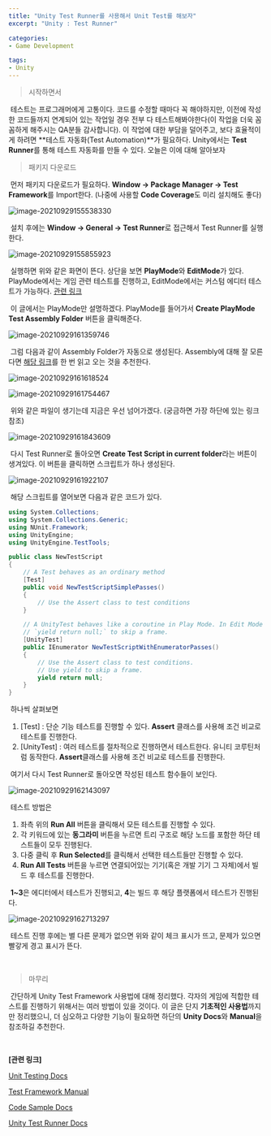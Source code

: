 ```yaml
---
title: "Unity Test Runner를 사용해서 Unit Test를 해보자"
excerpt: "Unity : Test Runner"

categories:
- Game Development

tags:
- Unity
---
```


> 시작하면서

​	테스트는 프로그래머에게 고통이다. 코드를 수정할 때마다 꼭 해야하지만, 이전에 작성한 코드들까지 연계되어 있는 작업일 경우 전부 다 테스트해봐야한다(이 작업을 더욱 꼼꼼하게 해주시는 QA분들 감사합니다). 이 작업에 대한 부담을 덜어주고, 보다 효율적이게 하려면 **테스트 자동화(Test Automation)**가 필요하다. Unity에서는 **Test Runner**를 통해 테스트 자동화를 만들 수 있다. 오늘은 이에 대해 알아보자



> 패키지 다운로드

​	먼저 패키지 다운로드가 필요하다. **Window -> Package Manager -> Test Framework**를 Import한다. (나중에 사용할 **Code Coverage**도 미리 설치해도 좋다)

![image-20210929155538330](../../../assets\images\Unity\Unity_TestRunner_01.png)

​	설치 후에는 **Window -> General -> Test Runner**로 접근해서 Test Runner를 실행한다.

![image-20210929155855923](../../../assets\images\Unity\Unity_TestRunner_02.png)

​	실행하면 위와 같은 화면이 뜬다. 상단을 보면 **PlayMode**와 **EditMode**가 있다. PlayMode에서는 게임 관련 테스트를 진행하고, EditMode에서는 커스텀 에디터 테스트가 가능하다. [관련 링크](https://docs.unity3d.com/Packages/com.unity.test-framework@1.1/manual/edit-mode-vs-play-mode-tests.html)

​	이 글에서는 PlayMode만 설명하겠다. PlayMode를 들어가서 **Create PlayMode Test Assembly Folder** 버튼을 클릭해준다.

![image-20210929161359746](../../../assets\images\Unity\Unity_TestRunner_03.png)

​	그럼 다음과 같이 Assembly Folder가 자동으로 생성된다. Assembly에 대해 잘 모른다면 [해당 링크](https://docs.unity3d.com/kr/2019.4/Manual/ScriptCompilationAssemblyDefinitionFiles.html)를 한 번 읽고 오는 것을 추천한다.

![image-20210929161618524](../../../assets\images\Unity\Unity_TestRunner_04.png)

![image-20210929161754467](../../../assets\images\Unity\Unity_TestRunner_05.png)

​	위와 같은 파일이 생기는데 지금은 우선 넘어가겠다. (궁금하면 가장 하단에 있는 링크 참조)

![image-20210929161843609](../../../assets\images\Unity\Unity_TestRunner_06.png)

​	다시 Test Runner로 돌아오면 **Create Test Script in current folder**라는 버튼이 생겨있다. 이 버튼을 클릭하면 스크립트가 하나 생성된다.

![image-20210929161922107](../../../assets\images\Unity\Unity_TestRunner_07.png)

​	해당 스크립트를 열어보면 다음과 같은 코드가 있다.

```c#
using System.Collections;
using System.Collections.Generic;
using NUnit.Framework;
using UnityEngine;
using UnityEngine.TestTools;

public class NewTestScript
{
    // A Test behaves as an ordinary method
    [Test]
    public void NewTestScriptSimplePasses()
    {
        // Use the Assert class to test conditions
    }

    // A UnityTest behaves like a coroutine in Play Mode. In Edit Mode you can use
    // `yield return null;` to skip a frame.
    [UnityTest]
    public IEnumerator NewTestScriptWithEnumeratorPasses()
    {
        // Use the Assert class to test conditions.
        // Use yield to skip a frame.
        yield return null;
    }
}

```

​	하나씩 살펴보면

1. [Test] : 단순 기능 테스트를 진행할 수 있다. **Assert** 클래스를 사용해 조건 비교로 테스트를 진행한다.
2. [UnityTest] : 여러 테스트를 절차적으로 진행하면서 테스트한다. 유니티 코루틴처럼 동작한다. **Assert**클래스를 사용해 조건 비교로 테스트를 진행한다.

​	여기서 다시 Test Runner로 돌아오면 작성된 테스트 함수들이 보인다.

![image-20210929162143097](../../../assets\images\Unity\Unity_TestRunner_08.png)

​	테스트 방법은

1. 좌측 위의 **Run All** 버튼을 클릭해서 모든 테스트를 진행할 수 있다.
2. 각 키워드에 있는 **동그라미** 버튼을 누르면 트리 구조로 해당 노드를 포함한 하단 테스트들이 모두 진행된다.
3. 다중 클릭 후 **Run Selected**를 클릭해서 선택한 테스트들만 진행할 수 있다.
4. **Run All Tests** 버튼을 누르면 연결되어있는 기기(혹은 개발 기기 그 자체)에서 빌드 후 테스트를 진행한다.

​	**1~3**은 에디터에서 테스트가 진행되고, **4**는 빌드 후 해당 플랫폼에서 테스트가 진행된다.

![image-20210929162713297](../../../assets\images\Unity\Unity_TestRunner_09.png)

​	테스트 진행 후에는 별 다른 문제가 없으면 위와 같이 체크 표시가 뜨고, 문제가 있으면 빨갛게 경고 표시가 뜬다.

​    

> 마무리

​	간단하게 Unity Test Framework 사용법에 대해 정리했다. 각자의 게임에 적합한 테스트를 진행하기 위해서는 여러 방법이 있을 것이다. 이 글은 단지 **기초적인 사용법**까지만 정리했으니, 더 심오하고 다양한 기능이 필요하면 하단의 **Unity Docs**와 **Manual**을 참조하길 추천한다.

​    

**[관련 링크]**

[Unit Testing Docs](https://docs.unity3d.com/Manual/testing-editortestsrunner.html)

[Test Framework Manual](https://docs.unity3d.com/Packages/com.unity.test-framework@1.1/manual/index.html)

[Code Sample Docs](https://docs.unity3d.com/kr/2018.4/Manual/PlaymodeTestFramework.html)

[Unity Test Runner Docs](https://docs.unity3d.com/kr/2018.4/Manual/testing-editortestsrunner.html)

